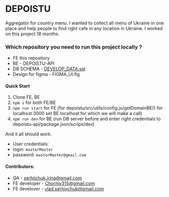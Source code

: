 # DEPOISTU
Aggregator for country menu.
I wanted to collect all menu of Ukraine in one place and help people to find right cafe in any location in Ukraine.
I worked on this project 18 months.

### Which repository you need to run this project locally ?
* FE this repository
* BE - DEPOISTU-API
* DB SCHEMA - [DEVELOP_DATA.sql](database%2FDEVELOP_DATA.sql)
* Design for figma - FIGMA_UI.fig

#### Quick Start
1. Clone FE, BE
2. `npm i` for both FE/BE
3. `npm run start` for FE (for depoistu/src/utils/config.js/getDomainBE() for localhost:3000 set BE localhost for which we will make a call)
4. `npm run dev` for BE (run DB server before and enter right credentials to depoistu-api/package.json/scrips/dev)

And it all should work.
* User credentials: 
* login: `masterMaster`
* password: `masterMaster@gmail.com`

#### Contributors:
* QA - serhiichuk.irina@gmail.com
* FE developer - Chorniy315@gmail.com
* FE develover - vlad.serhiychuk@gmail.com








